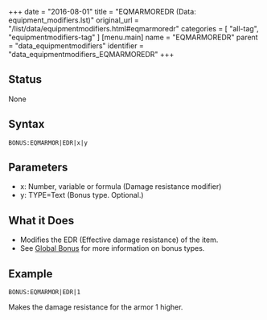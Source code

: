 +++
date = "2016-08-01"
title = "EQMARMOREDR (Data: equipment_modifiers.lst)"
original_url = "/list/data/equipmentmodifiers.html#eqmarmoredr"
categories = [ "all-tag", "equipmentmodifiers-tag" ]
[menu.main]
    name = "EQMARMOREDR"
    parent = "data_equipmentmodifiers"
    identifier = "data_equipmentmodifiers_EQMARMOREDR"
+++

## Status

None

## Syntax

`BONUS:EQMARMOR|EDR|x|y`

## Parameters

-   x: Number, variable or formula (Damage
    resistance modifier)
-   y: TYPE=Text (Bonus type. Optional.)



What it Does
------------

-   Modifies the EDR (Effective damage resistance) of the item.
-   See [Global Bonus](/list/global/bonus.html) for more information on
    bonus types.

Example
-------

`BONUS:EQMARMOR|EDR|1`

Makes the damage resistance for the armor 1 higher.


